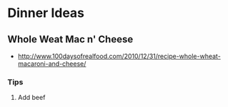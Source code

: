 # Dinner Ideas

## Whole Weat Mac n' Cheese
* http://www.100daysofrealfood.com/2010/12/31/recipe-whole-wheat-macaroni-and-cheese/
### Tips
1. Add beef
